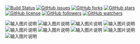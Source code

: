 
[![Build Status](https://travis-ci.org/ChessGame/GameClient.svg?branch=master)](https://travis-ci.org/GameUnion/GameClient)
[![GitHub issues](https://img.shields.io/github/issues/ChessGame/GameClient.svg)](https://github.com/GameUnion/GameClient/issues)
[![GitHub forks](https://img.shields.io/github/forks/ChessGame/GameClient.svg)](https://github.com/GameUnion/GameClient/network)
[![GitHub stars](https://img.shields.io/github/stars/ChessGame/GameClient.svg)](https://github.com/GameUnion/GameClient/stargazers)
[![GitHub license](https://img.shields.io/badge/license-Apache%202-blue.svg)](https://raw.githubusercontent.com/GameUnion/GameClient/master/LICENSE)
[![GitHub followers](https://img.shields.io/github/followers/houko.svg?style=social&label=Follow)]()
[![GitHub watchers](https://img.shields.io/github/watchers/GameUnion/GameClient.svg?style=social&label=Watch)]()  

![输入图片说明](screenshot/大厅.png "屏幕截图.png")
![输入图片说明](screenshot/大厅2.png "屏幕截图.png")
![输入图片说明](screenshot/majiang.jpeg "屏幕截图.png")
![输入图片说明](screenshot/分享.png "屏幕截图.png")
![输入图片说明](screenshot/反馈.png "屏幕截图.png")
![输入图片说明](screenshot/房间号.png "屏幕截图.png")
![输入图片说明](screenshot/加入房间.png "屏幕截图.png")
![输入图片说明](screenshot/消息.png "屏幕截图.png")
![输入图片说明](screenshot/设置.png "屏幕截图.png")
